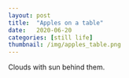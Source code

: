 ```yaml
---
layout: post
title:  "Apples on a table"
date:   2020-06-20
categories: [still life]
thumbnail: /img/apples_table.png
---
```


Clouds with sun behind them.

<a href="{{ '/img/apples_table.png' | relative_url }}">
<img src="{{ '/img/apples_table.png' | relative_url }}" alt="">
</a>
